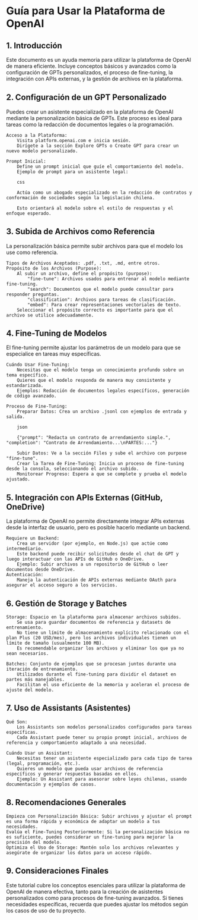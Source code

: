 # Guía para Usar la Plataforma de OpenAI
## 1. Introducción

Este documento es un ayuda memoria para utilizar la plataforma de OpenAI de manera eficiente. Incluye conceptos básicos y avanzados como la configuración de GPTs personalizados, el proceso de fine-tuning, la integración con APIs externas, y la gestión de archivos en la plataforma.
## 2. Configuración de un GPT Personalizado

Puedes crear un asistente especializado en la plataforma de OpenAI mediante la personalización básica de GPTs. Este proceso es ideal para tareas como la redacción de documentos legales o la programación.

    Acceso a la Plataforma:
        Visita platform.openai.com e inicia sesión.
        Dirígete a la sección Explore GPTs o Create GPT para crear un nuevo modelo personalizado.

    Prompt Inicial:
        Define un prompt inicial que guíe el comportamiento del modelo.
        Ejemplo de prompt para un asistente legal:

        css

        Actúa como un abogado especializado en la redacción de contratos y conformación de sociedades según la legislación chilena.

        Esto orientará al modelo sobre el estilo de respuestas y el enfoque esperado.

## 3. Subida de Archivos como Referencia

La personalización básica permite subir archivos para que el modelo los use como referencia.

    Tipos de Archivos Aceptados: .pdf, .txt, .md, entre otros.
    Propósito de los Archivos (Purpose):
        Al subir un archivo, define el propósito (purpose):
            "fine-tune": Archivos usados para entrenar al modelo mediante fine-tuning.
            "search": Documentos que el modelo puede consultar para responder preguntas.
            "classification": Archivos para tareas de clasificación.
            "embed": Para crear representaciones vectoriales de texto.
        Seleccionar el propósito correcto es importante para que el archivo se utilice adecuadamente.

## 4. Fine-Tuning de Modelos

El fine-tuning permite ajustar los parámetros de un modelo para que se especialice en tareas muy específicas.

    Cuándo Usar Fine-Tuning:
        Necesitas que el modelo tenga un conocimiento profundo sobre un tema específico.
        Quieres que el modelo responda de manera muy consistente y estandarizada.
        Ejemplos: Redacción de documentos legales específicos, generación de código avanzado.

    Proceso de Fine-Tuning:
        Preparar Datos: Crea un archivo .jsonl con ejemplos de entrada y salida.

        json

        {"prompt": "Redacta un contrato de arrendamiento simple.", "completion": "Contrato de Arrendamiento...\nPARTES:..."}

        Subir Datos: Ve a la sección Files y sube el archivo con purpose "fine-tune".
        Crear la Tarea de Fine-Tuning: Inicia un proceso de fine-tuning desde la consola, seleccionando el archivo subido.
        Monitorear Progreso: Espera a que se complete y prueba el modelo ajustado.

## 5. Integración con APIs Externas (GitHub, OneDrive)

La plataforma de OpenAI no permite directamente integrar APIs externas desde la interfaz de usuario, pero es posible hacerlo mediante un backend.

    Requiere un Backend:
        Crea un servidor (por ejemplo, en Node.js) que actúe como intermediario.
        Este backend puede recibir solicitudes desde el chat de GPT y luego interactuar con las APIs de GitHub o OneDrive.
        Ejemplo: Subir archivos a un repositorio de GitHub o leer documentos desde OneDrive.
    Autenticación:
        Maneja la autenticación de APIs externas mediante OAuth para asegurar el acceso seguro a los servicios.

## 6. Gestión de Storage y Batches

    Storage: Espacio en la plataforma para almacenar archivos subidos.
        Se usa para guardar documentos de referencia y datasets de entrenamiento.
        No tiene un límite de almacenamiento explícito relacionado con el plan Plus (20 USD/mes), pero los archivos individuales tienen un límite de tamaño (usualmente 100 MB).
        Es recomendable organizar los archivos y eliminar los que ya no sean necesarios.

    Batches: Conjunto de ejemplos que se procesan juntos durante una iteración de entrenamiento.
        Utilizados durante el fine-tuning para dividir el dataset en partes más manejables.
        Facilitan el uso eficiente de la memoria y aceleran el proceso de ajuste del modelo.

## 7. Uso de Assistants (Asistentes)

    Qué Son:
        Los Assistants son modelos personalizados configurados para tareas específicas.
        Cada Assistant puede tener su propio prompt inicial, archivos de referencia y comportamiento adaptado a una necesidad.

    Cuándo Usar un Assistant:
        Necesitas tener un asistente especializado para cada tipo de tarea (legal, programación, etc.).
        Quieres un modelo que pueda usar archivos de referencia específicos y generar respuestas basadas en ellos.
        Ejemplo: Un Assistant para asesorar sobre leyes chilenas, usando documentación y ejemplos de casos.

## 8. Recomendaciones Generales

    Empieza con Personalización Básica: Subir archivos y ajustar el prompt es una forma rápida y económica de adaptar un modelo a tus necesidades.
    Evalúa el Fine-Tuning Posteriormente: Si la personalización básica no es suficiente, puedes considerar un fine-tuning para mejorar la precisión del modelo.
    Optimiza el Uso de Storage: Mantén solo los archivos relevantes y asegúrate de organizar los datos para un acceso rápido.

## 9. Consideraciones Finales

Este tutorial cubre los conceptos esenciales para utilizar la plataforma de OpenAI de manera efectiva, tanto para la creación de asistentes personalizados como para procesos de fine-tuning avanzados. Si tienes necesidades específicas, recuerda que puedes ajustar los métodos según los casos de uso de tu proyecto.
